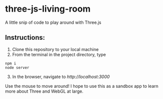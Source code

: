 # three-js-living-room
A little snip of code to play around with Three.js

## Instructions:
1. Clone this repository to your local machine
2. From the terminal in the project directory, type 
```
npm i
node server
```
3. In the browser, navigate to *http://localhost:3000*

Use the mouse to move around! I hope to use this as a sandbox app to learn more about Three and WebGL at large.
